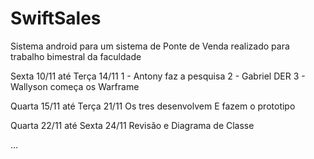# SwiftSales
Sistema android para um sistema de Ponte de Venda realizado para trabalho bimestral da faculdade

Sexta 10/11 até Terça 14/11
1 - Antony faz a pesquisa
2 - Gabriel DER
3 - Wallyson começa os Warframe

Quarta 15/11 até Terça 21/11
Os tres desenvolvem
E fazem o prototipo

Quarta 22/11 até Sexta 24/11
Revisão e Diagrama de Classe

...
